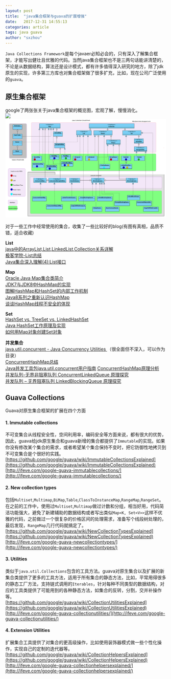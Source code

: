 ```yaml
---
layout: post
title:  "java集合框架与guava的扩展增强"
date:   2017-12-31 14:55:13
categories: article
tags: java guava
author: "sxzhou"
---
```


`Java Collections Framework`是每个javaer必知必会的，只有深入了解集合框架，才能写出健壮且优雅的代码。当然java集合框架也不是三两句话能讲清楚的，不论是从数据结构，算法还是设计模式，都有许多值得深入研究的地方，除了jdk原生的实现，许多第三方库也对集合框架做了很多扩充，比如，现在公司广泛使用的`guava`。  

## 原生集合框架
google了两张张关于java集合框架的概览图，宏观了解，慢慢消化。  
![](http://7xnwyt.com1.z0.glb.clouddn.com/Java%20Collections%20Framework2.png)  
![](https://raw.githubusercontent.com/wanglizhi/wanglizhi.github.io/master/img/2016-06-22/Java-collection-cheat-sheet.png)     


对于一些工作中经常使用的集合，收集了一些比较好的blog(有图有真相，品质不错，适合收藏)  

**List**  
[java中的ArrayList,List,LinkedList,Collection关系详解](https://www.cnblogs.com/liqiu/p/3302607.html)  
[极客学院-List总结](http://wiki.jikexueyuan.com/project/java-enhancement/java-thirtytwo.html)  
[Java集合深入理解(4):List<E>接口](http://blog.csdn.net/u011240877/article/details/52802849#)  

**Map**  
[Oracle Java Map集合类简介](http://www.oracle.com/technetwork/cn/articles/maps1-100947-zhs.html)  
[JDK7与JDK8中HashMap的实现](http://www.importnew.com/23164.html)  
[图解HashMap和HashSet的内部工作机制](http://www.importnew.com/21841.html)  
[Java8系列之重新认识HashMap](http://www.importnew.com/20386.html)  
[谈谈HashMap线程不安全的体现](http://www.importnew.com/22011.html)  

**Set**  
[HashSet vs. TreeSet vs. LinkedHashSet](http://www.importnew.com/8773.html)  
[Java HashSet工作原理及实现](http://www.importnew.com/19208.html)  
[如何用Map对象创建Set对象](http://www.importnew.com/9639.html)

**并发集合**  
[java.util.concurrent - Java Concurrency Utilities
](http://tutorials.jenkov.com/java-util-concurrent/index.htm)（很全面但不深入，可以作为目录）  
[ConcurrentHashMap总结](http://www.importnew.com/22007.html)   
[Java并发工具包java.util.concurrent用户指南](http://blog.csdn.net/defonds/article/details/44021605/)  [ConcurrentHashMap原理分析](https://my.oschina.net/hosee/blog/639352)  
[并发队列-无界非阻塞队列 ConcurrentLinkedQueue 原理探究](http://www.importnew.com/25668.html)  
[并发队列 – 无界阻塞队列 LinkedBlockingQueue 原理探究](http://www.importnew.com/22007.html)  
  
## Guava Collections  
Guava对原生集合框架的扩展在四个方面  
#### 1. Immutable collections  
不可变集合从线程安全性，空间利用率，编码安全等方面来说，都有很大的优势，因此，guava给jdk原生集合和guava新增的集合都提供了`Immutable`的实现。如果你没有修改某个集合的需求，或者希望某个集合保持不变时，把它防御性地拷贝到不可变集合是个很好的实践。  
[https://github.com/google/guava/wiki/ImmutableCollectionsExplained](https://github.com/google/guava/wiki/ImmutableCollectionsExplained)  
[http://ifeve.com/google-guava-immutablecollections/](http://ifeve.com/google-guava-immutablecollections/)  
#### 2. New collection types  
包括`Multiset`,`Multimap`,`BiMap`,`Table`,`ClassToInstanceMap`,`RangeMap`,`RangeSet`。在之前的工作中，使用过`Multiset`,`Multimap`做过计数和分组，相当好用，代码简洁功能强大，避免了新建辅助的数据结构或者写出类似`Map<K, Set<V>>`这样不优雅的代码，之前做过一个很复杂的价格区间的处理需求，准备写个线段树处理的，最后发现，`RangeMap`几行代码就搞定了。  
[https://github.com/google/guava/wiki/NewCollectionTypesExplained](https://github.com/google/guava/wiki/NewCollectionTypesExplained)  
[http://ifeve.com/google-guava-newcollectiontypes/](http://ifeve.com/google-guava-newcollectiontypes/)  
#### 3. Utilities  
类似于`java.util.Collections`包含的工具方法。guava对原生集合以及扩展的新集合类提供了更多的工具方法，适用于所有集合的静态方法，比如，平常用得很多的静态工厂方法，支持链式调用的`Iterables`，针对每种不同类型的数据结构，对应的工具类提供了可能用到的各种静态方法，如集合的反转，分割，交并补操作等。  
[https://github.com/google/guava/wiki/CollectionUtilitiesExplained](https://github.com/google/guava/wiki/CollectionUtilitiesExplained)  
[http://ifeve.com/google-guava-collectionutilities/](http://ifeve.com/google-guava-collectionutilities/)  
#### 4. Extension Utilities
扩展集合工具提供了对集合的更高级操作，比如使用装饰器模式做一些个性化操作，实现自己的定制的迭代器等。  
[https://github.com/google/guava/wiki/CollectionHelpersExplained](https://github.com/google/guava/wiki/CollectionHelpersExplained)  
[http://ifeve.com/google-guava-collectionhelpersexplained/](http://ifeve.com/google-guava-collectionhelpersexplained/)  

